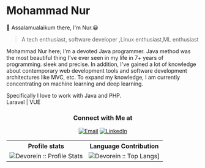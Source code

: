 # Mohammad Nur
:wave: Assalamualaikum there, I'm Nur.😀

> A tech enthusiast, software developer ,Linux enthusiast,ML enthusiast <br/>

Mohammad Nur here; I'm a devoted Java programmer. Java method was the most beautiful thing I've ever seen in my life in 7+ years of programming. sleek and precise. In addition, I've gained a lot of knowledge about contemporary web development tools and software development architectures like MVC, etc.
To expand my knowledge, I am currently concentrating on machine learning and deep learning. 

Specifically I love to work with Java and PHP.<br/>
Laravel | VUE

<h3 align="center"> Connect with Me at </h3>

<p align="center">
<a href="mailto:mdnur701@gmail.com"><img alt="Email" src="https://img.shields.io/badge/Gmail-mdnur701@gmail.com-red?style=flat&logo=gmail"></a>
<a href="https://www.linkedin.com/in/themdnur"><img alt="LinkedIn" src="https://img.shields.io/badge/LinkedIn-mdnur-blue?style=flat&logo=linkedin"></a>
</p>
  

<p align="center">
   <table>
      <tr>
       <th>Profile stats  </th>
       <th>Language Contribution</th>
     </tr>
      <tr>
       <td><img alt="Devorein :: Profile Stats" src="https://github-readme-stats.vercel.app/api?username=mdnur&show_icons=true&theme=transparent"> </td>
       <td><img alt="Devorein :: Top Langs]" src="https://github-readme-stats.vercel.app/api/top-langs/?username=mdnur&langs_count=10&theme=tokyonight&layout=compact&hide=html"> </td>
     </tr>
   </table>
</p>




